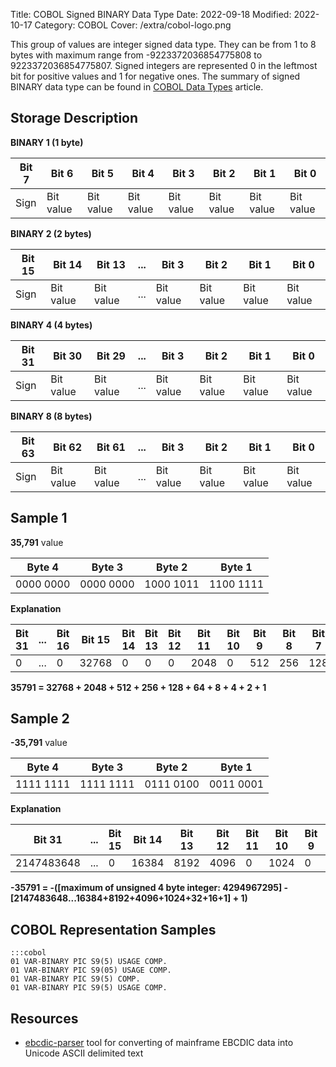 Title: COBOL Signed BINARY Data Type
Date: 2022-09-18
Modified: 2022-10-17
Category: COBOL
Cover: /extra/cobol-logo.png

This group of values are integer signed data type. They can be from 1 to 8 bytes with maximum range from -9223372036854775808 to 9223372036854775807. Signed integers are represented 0 in the leftmost bit for positive values and 1 for negative ones. The summary of signed BINARY data type can be found in [COBOL Data Types]({filename}/articles/cobol-data-types.md) article.

## Storage Description

**BINARY 1 (1 byte)**

<table class="table table-condensed table-bordered" style="border-width: 3px">
    <thead>
        <tr>
            <th class="text-center">Bit 7</th>
            <th class="text-center">Bit 6</th>
            <th class="text-center">Bit 5</th>
            <th class="text-center">Bit 4</th>
            <th class="text-center">Bit 3</th>
            <th class="text-center">Bit 2</th>
            <th class="text-center">Bit 1</th>
            <th class="text-center">Bit 0</th>
        </tr>
    </thead>
    <tbody>
        <tr>
            <td>Sign</td>
            <td>Bit value</td>
            <td>Bit value</td>
            <td>Bit value</td>
            <td>Bit value</td>
            <td>Bit value</td>
            <td>Bit value</td>
            <td>Bit value</td>
        </tr>
     </tbody>
</table>

**BINARY 2 (2 bytes)**

<table class="table table-condensed table-bordered" style="border-width: 3px">
    <thead>
        <tr>
            <th class="text-center">Bit 15</th>
            <th class="text-center">Bit 14</th>
            <th class="text-center">Bit 13</th>
            <th class="text-center">...</th>
            <th class="text-center">Bit 3</th>
            <th class="text-center">Bit 2</th>
            <th class="text-center">Bit 1</th>
            <th class="text-center">Bit 0</th>
        </tr>
    </thead>
    <tbody>
        <tr>
            <td>Sign</td>
            <td>Bit value</td>
            <td>Bit value</td>
            <td class="text-center">...</td>
            <td>Bit value</td>
            <td>Bit value</td>
            <td>Bit value</td>
            <td>Bit value</td>
        </tr>
     </tbody>
</table>

**BINARY 4 (4 bytes)**

<table class="table table-condensed table-bordered" style="border-width: 3px">
    <thead>
        <tr>
            <th class="text-center">Bit 31</th>
            <th class="text-center">Bit 30</th>
            <th class="text-center">Bit 29</th>
            <th class="text-center">...</th>
            <th class="text-center">Bit 3</th>
            <th class="text-center">Bit 2</th>
            <th class="text-center">Bit 1</th>
            <th class="text-center">Bit 0</th>
        </tr>
    </thead>
    <tbody>
        <tr>
            <td>Sign</td>
            <td>Bit value</td>
            <td>Bit value</td>
            <td class="text-center">...</td>
            <td>Bit value</td>
            <td>Bit value</td>
            <td>Bit value</td>
            <td>Bit value</td>
        </tr>
     </tbody>
</table>

**BINARY 8 (8 bytes)**

<table class="table table-condensed table-bordered" style="border-width: 3px">
    <thead>
        <tr>
            <th class="text-center">Bit 63</th>
            <th class="text-center">Bit 62</th>
            <th class="text-center">Bit 61</th>
            <th class="text-center">...</th>
            <th class="text-center">Bit 3</th>
            <th class="text-center">Bit 2</th>
            <th class="text-center">Bit 1</th>
            <th class="text-center">Bit 0</th>
        </tr>
    </thead>
    <tbody>
        <tr>
            <td>Sign</td>
            <td>Bit value</td>
            <td>Bit value</td>
            <td class="text-center">...</td>
            <td>Bit value</td>
            <td>Bit value</td>
            <td>Bit value</td>
            <td>Bit value</td>
        </tr>
     </tbody>
</table>

## Sample 1

**35,791** value

<table class="table table-condensed table-bordered" style="border-width: 3px">
    <thead>
        <tr>
            <th class="text-center">Byte 4</th>
            <th class="text-center">Byte 3</th>
            <th class="text-center">Byte 2</th>
            <th class="text-center">Byte 1</th>
        </tr>
    </thead>
    <tbody>
        <tr>
            <td>0000 0000</td>
            <td>0000 0000</td>
            <td>1000 1011</td>
            <td>1100 1111</td>
        </tr>
     </tbody>
</table>

**Explanation**

<table class="table table-condensed table-bordered" style="border-width: 3px">
    <thead>
        <tr>
            <th class="text-center">Bit 31</th>
            <th class="text-center">...</th>
            <th class="text-center">Bit 16</th>
            <th class="text-center">Bit 15</th>
            <th class="text-center">Bit 14</th>
            <th class="text-center">Bit 13</th>
            <th class="text-center">Bit 12</th>
            <th class="text-center">Bit 11</th>
            <th class="text-center">Bit 10</th>
            <th class="text-center">Bit 9</th>
            <th class="text-center">Bit 8</th>
            <th class="text-center">Bit 7</th>
            <th class="text-center">Bit 6</th>
            <th class="text-center">Bit 5</th>
            <th class="text-center">Bit 4</th>
            <th class="text-center">Bit 3</th>
            <th class="text-center">Bit 2</th>
            <th class="text-center">Bit 1</th>
            <th class="text-center">Bit 0</th>
        </tr>
    </thead>
    <tbody>
        <tr>
            <td>0</td>
            <td class="text-center">...</td>
            <td>0</td>
            <td>32768</td>
            <td>0</td>
            <td>0</td>
            <td>0</td>
            <td>2048</td>
            <td>0</td>
            <td>512</td>
            <td>256</td>
            <td>128</td>
            <td>64</td>
            <td>0</td>
            <td>0</td>
            <td>8</td>
            <td>4</td>
            <td>2</td>
            <td>1</td>
        </tr>
    </tbody>
</table>

**35791 = 32768 + 2048 + 512 + 256 + 128 + 64 + 8 + 4 + 2 + 1**

## Sample 2

**-35,791** value

<table class="table table-condensed table-bordered" style="border-width: 3px">
    <thead>
        <tr>
            <th class="text-center">Byte 4</th>
            <th class="text-center">Byte 3</th>
            <th class="text-center">Byte 2</th>
            <th class="text-center">Byte 1</th>
        </tr>
    </thead>
    <tbody>
        <tr>
            <td>1111 1111</td>
            <td>1111 1111</td>
            <td>0111 0100</td>
            <td>0011 0001</td>
        </tr>
     </tbody>
</table>

**Explanation**

<table class="table table-condensed table-bordered" style="border-width: 3px">
    <thead>
        <tr>
            <th class="text-center">Bit 31</th>
            <th class="text-center">...</th>
            <th class="text-center">Bit 15</th>
            <th class="text-center">Bit 14</th>
            <th class="text-center">Bit 13</th>
            <th class="text-center">Bit 12</th>
            <th class="text-center">Bit 11</th>
            <th class="text-center">Bit 10</th>
            <th class="text-center">Bit 9</th>
            <th class="text-center">Bit 8</th>
            <th class="text-center">Bit 7</th>
            <th class="text-center">Bit 6</th>
            <th class="text-center">Bit 5</th>
            <th class="text-center">Bit 4</th>
            <th class="text-center">Bit 3</th>
            <th class="text-center">Bit 2</th>
            <th class="text-center">Bit 1</th>
            <th class="text-center">Bit 0</th>
        </tr>
    </thead>
    <tbody>
        <tr>
            <td>2147483648</td>
            <td class="text-center">...</td>
            <td>0</td>
            <td>16384</td>
            <td>8192</td>
            <td>4096</td>
            <td>0</td>
            <td>1024</td>
            <td>0</td>
            <td>0</td>
            <td>0</td>
            <td>0</td>
            <td>32</td>
            <td>16</td>
            <td>0</td>
            <td>0</td>
            <td>0</td>
            <td>1</td>
        </tr>
    </tbody>
</table>

**-35791 = -([maximum of unsigned 4 byte integer: 4294967295] - [2147483648...16384+8192+4096+1024+32+16+1] + 1)**

## COBOL Representation Samples

    :::cobol
    01 VAR-BINARY PIC S9(5) USAGE COMP.
    01 VAR-BINARY PIC S9(05) USAGE COMP.
    01 VAR-BINARY PIC S9(5) COMP.
    01 VAR-BINARY PIC S9(5) USAGE COMP.

## Resources
* [ebcdic-parser](https://github.com/larandvit/ebcdic-parser) tool for converting of mainframe EBCDIC data into Unicode ASCII delimited text
